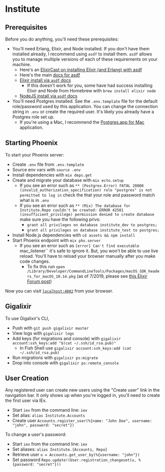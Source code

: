 # Institute

## Prerequisites

Before you do anything, you'll need these prerequisites:

* You'll need Erlang, Elixir, and Node installed. If you don't have them installed already, I recommend using `asdf` to install them. `asdf` allows you to manage multiple versions of each of these requirements on your machine.
  * Here's an [ElixirCast on installing Elixir (and Erlang) with asdf](https://elixircasts.io/installing-elixir-with-asdf)
  * Here's the main [docs for asdf](https://asdf-vm.com/#/)
  * [Elixir install via `asdf` docs](https://github.com/asdf-vm/asdf-elixir)
    * If this doesn't work for you, some have had success installing Elixir and Node from Homebrew with `brew install elixir node`
  * [NodeJS install via `asdf` docs](https://github.com/asdf-vm/asdf-nodejs)
* You'll need Postgres installed. See the `.env.template` file for the default role/password used by this application. You can change the connection string in `.env` or create the required user. It's likely you already have a Postgres role set up.
  * If you're using a Mac, I recommend the [Postgres.app for Mac](https://postgresapp.com/) application.

## Starting Phoenix

To start your Phoenix server:
    
* Create `.env` file from `.env.template`
* Source env vars with `source .env`
* Install dependencies with `mix deps.get`
* Create and migrate your database with `mix ecto.setup`
  * If you see an error such as `** (Postgrex.Error) FATAL 28000 (invalid_authorization_specification) role "postgres" is not permitted to log in` check the that your role and password match what is in `.env`
  * If you see an error such as `** (Mix) The database for Institute.Repo couldn't be created: ERROR 42501 (insufficient_privilege) permission denied to create database` make sure you have the following privs:
    * `grant all privileges on database institute_dev to postgres;`
    * `grant all privileges on database institute_test to postgres;`
* Install Node.js dependencies with `cd assets && npm install`
* Start Phoenix endpoint with `mix phx.server`
  * If you see an error such as `[error] Can't find executable `mac_listener`` it's safe to ignore it. But, you won't be able to use live reload. You'll have to reload your browser manually after you make code changes.
    * To fix this run `open /Library/Developer/CommandLineTools/Packages/macOS_SDK_headers_for_macOS_10.14.pkg` (as of 7/2019, please see [this Elixir Forum post](https://elixirforum.com/t/cant-find-executable-mac-listener-error-exited-in-genserver-call/8886))

Now you can visit [`localhost:4002`](http://localhost:4002) from your browser.

## Gigalixir

To use Gigalixir's CLI, 
* Push with `git push gigalixir master`
* View logs with `gigalixir logs`
* Add keys (for migrations and console) with `gigalixir account:ssh_keys:add "$(cat ~/.ssh/id_rsa.pub)"`
  * In Fish Shell use `gigalixir account:ssh_keys:add (cat ~/.ssh/id_rsa.pub)`
* Run migrations with `gigalixir ps:migrate`
* Drop into console with `gigalixir ps:remote_console`

## User Creation

Any registered user can create new users using the "Create user" link in the navigation bar. It only shows up when you're logged in, you'll need to create the first user via IEx.

* Start `iex` from the command line: `iex`
* Set alias: `alias Institute.Accounts`
* Create user `Accounts.register_user(%{name: "John Doe", username: "john", password: "secret"})`

To change a user's password:

* Start `iex` from the command line: `iex`
* Set aliases: `alias Institute.{Accounts, Repo}`
* Retrieve user `u = Accounts.get_user_by(%{username: "john"})`
* Set password `Repo.update!(User.registration_changeset(u, %{password: "secret"}))`

